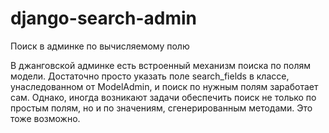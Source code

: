 # django-search-admin
Поиск в админке по вычисляемому полю

В джанговской админке есть встроенный механизм поиска по полям модели. Достаточно просто указать поле search_fields в классе, унаследованном от ModelAdmin, и поиск по нужным полям заработает сам. Однако, иногда возникают задачи обеспечить поиск не только по простым полям, но и по значениям, сгенерированным методами. Это тоже возможно.


